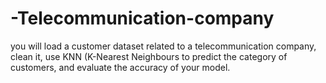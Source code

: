 # -Telecommunication-company
you will load a customer dataset related to a telecommunication company, clean it, use KNN (K-Nearest Neighbours to predict the category of customers, and evaluate the accuracy of your model.
